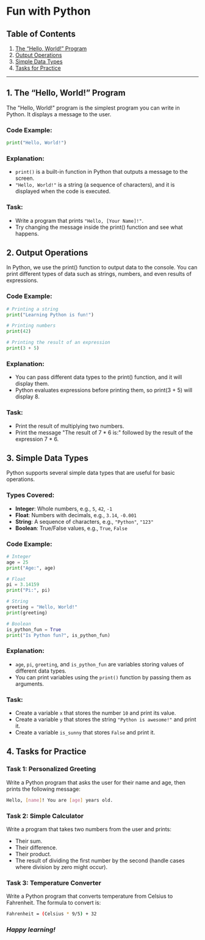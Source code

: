 #  Fun with Python

## Table of Contents

1. [The “Hello, World!” Program](#1-the-hello-world-program)
2. [Output Operations](#2-output-operations)
3. [Simple Data Types](#3-simple-data-types)
4. [Tasks for Practice](#4-tasks-for-practice)

---

## 1. The “Hello, World!” Program

The "Hello, World!" program is the simplest program you can write in Python. It displays a message to the user.

### Code Example:

```python
print("Hello, World!")
```

### Explanation:
- ``print()`` is a built-in function in Python that outputs a message to the screen.
- ``"Hello, World!"`` is a string (a sequence of characters), and it is displayed when the code is executed.

### Task:
- Write a program that prints ``"Hello, [Your Name]!"``.
- Try changing the message inside the print() function and see what happens.


## 2. Output Operations
In Python, we use the print() function to output data to the console. You can print different types of data such as strings, numbers, and even results of expressions.

### Code Example:

```python
# Printing a string
print("Learning Python is fun!")

# Printing numbers
print(42)

# Printing the result of an expression
print(3 + 5)
```

### Explanation:
- You can pass different data types to the print() function, and it will display them.
- Python evaluates expressions before printing them, so print(3 + 5) will display 8.

### Task:
- Print the result of multiplying two numbers.
- Print the message "The result of 7 * 6 is:" followed by the result of the expression 7 * 6.


## 3. Simple Data Types

Python supports several simple data types that are useful for basic operations.

### Types Covered:
- **Integer**: Whole numbers, e.g., `5`, `42`, `-1`
- **Float**: Numbers with decimals, e.g., `3.14`, `-0.001`
- **String**: A sequence of characters, e.g., `"Python"`, `"123"`
- **Boolean**: True/False values, e.g., `True`, `False`

### Code Example:

```python
# Integer
age = 25
print("Age:", age)

# Float
pi = 3.14159
print("Pi:", pi)

# String
greeting = "Hello, World!"
print(greeting)

# Boolean
is_python_fun = True
print("Is Python fun?", is_python_fun)
```

### Explanation:
- `age`, `pi`, `greeting`, and `is_python_fun` are variables storing values of different data types.
- You can print variables using the `print()` function by passing them as arguments.

### Task:
- Create a variable `x` that stores the number `10` and print its value.
- Create a variable `y` that stores the string `"Python is awesome!"` and print it.
- Create a variable `is_sunny` that stores `False` and print it.

## 4. Tasks for Practice

### Task 1: Personalized Greeting
Write a Python program that asks the user for their name and age, then prints the following message:
```bash
Hello, [name]! You are [age] years old.
```

### Task 2: Simple Calculator

Write a program that takes two numbers from the user and prints:

- Their sum.
- Their difference.
- Their product.
- The result of dividing the first number by the second (handle cases where division by zero might occur).

### Task 3: Temperature Converter
Write a Python program that converts temperature from Celsius to Fahrenheit. The formula to convert is:
```bash
Fahrenheit = (Celsius * 9/5) + 32
```

### _Happy learning!_
